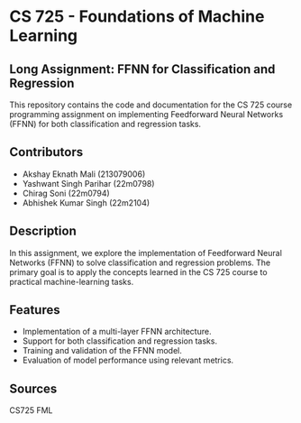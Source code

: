# CS 725 - Foundations of Machine Learning

## Long Assignment: FFNN for Classification and Regression

This repository contains the code and documentation for the CS 725 course programming assignment on implementing Feedforward Neural Networks (FFNN) for both classification and regression tasks.

## Contributors

- Akshay Eknath Mali (213079006)
- Yashwant Singh Parihar (22m0798)
- Chirag Soni (22m0794)
- Abhishek Kumar Singh (22m2104)

## Description

In this assignment, we explore the implementation of Feedforward Neural Networks (FFNN) to solve classification and regression problems. The primary goal is to apply the concepts learned in the CS 725 course to practical machine-learning tasks.

## Features

- Implementation of a multi-layer FFNN architecture.
- Support for both classification and regression tasks.
- Training and validation of the FFNN model.
- Evaluation of model performance using relevant metrics.


## Sources
CS725 FML
